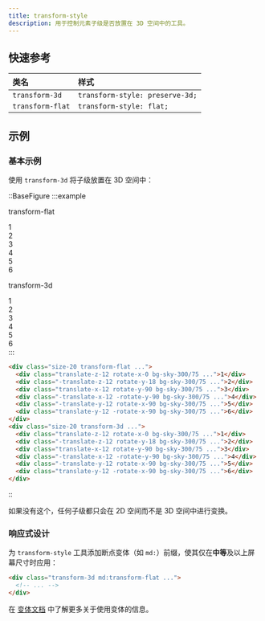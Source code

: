 ```yaml
---
title: transform-style
description: 用于控制元素子级是否放置在 3D 空间中的工具。
---
```


## 快速参考

| 类名             | 样式                        |
| :--------------- | :-------------------------- |
| `transform-3d`   | `transform-style: preserve-3d;` |
| `transform-flat` | `transform-style: flat;`    |

## 示例

### 基本示例

使用 `transform-3d` 将子级放置在 3D 空间中：

::BaseFigure
:::example
<div class="flex flex-col justify-around gap-8 text-sm leading-6 font-bold text-white sm:flex-row sm:gap-0">
  <div class="flex shrink-0 flex-col items-center">
    <p class="mb-3 text-center font-mono text-xs font-medium text-gray-500 dark:text-gray-400">
      transform-flat
    </p>
    <div class="size-40 p-10">
      <div class="size-20 rotate-[0.75_1_0.75_45deg] transform-flat *:backface-visible">
        <div class="absolute inset-0 translate-z-12 rotate-x-0 bg-sky-300/75 text-center text-4xl leading-20 font-bold text-sky-900 dark:bg-sky-400/85 dark:text-white">
          1
        </div>
        <div class="absolute inset-0 -translate-z-12 rotate-y-180 bg-sky-300/75 text-center text-4xl leading-20 font-bold text-sky-900 opacity-75 dark:bg-sky-400/85 dark:text-white">
          2
        </div>
        <div class="absolute inset-0 translate-x-12 rotate-y-90 bg-sky-300/75 text-center text-4xl leading-20 font-bold text-sky-900 opacity-75 dark:bg-sky-400/85 dark:text-white">
          3
        </div>
        <div class="absolute inset-0 -translate-x-12 -rotate-y-90 bg-sky-300/75 text-center text-4xl leading-20 font-bold text-sky-900 dark:bg-sky-400/85 dark:text-white">
          4
        </div>
        <div class="absolute inset-0 -translate-y-12 rotate-x-90 bg-sky-300/75 text-center text-4xl leading-20 font-bold text-sky-900 opacity-75 dark:bg-sky-400/85 dark:text-white">
          5
        </div>
        <div class="absolute inset-0 translate-y-12 -rotate-x-90 bg-sky-300/75 text-center text-4xl leading-20 font-bold text-sky-900 dark:bg-sky-400/85 dark:text-white">
          6
        </div>
      </div>
    </div>
  </div>
  <div class="flex shrink-0 flex-col items-center">
    <p class="mb-3 text-center font-mono text-xs font-medium text-gray-500 dark:text-gray-400">transform-3d</p>
    <div class="size-40 p-10">
      <div class="size-20 rotate-[0.75_1_0.75_45deg] transform-3d *:backface-visible">
        <div class="absolute inset-0 translate-z-12 rotate-x-0 bg-sky-300/75 text-center text-4xl leading-20 font-bold text-sky-900 dark:bg-sky-400/85 dark:text-white">
          1
        </div>
        <div class="absolute inset-0 -translate-z-12 rotate-y-180 bg-sky-300/75 text-center text-4xl leading-20 font-bold text-sky-900 opacity-75 dark:bg-sky-400/85 dark:text-white">
          2
        </div>
        <div class="absolute inset-0 translate-x-12 rotate-y-90 bg-sky-300/75 text-center text-4xl leading-20 font-bold text-sky-900 opacity-75 dark:bg-sky-400/85 dark:text-white">
          3
        </div>
        <div class="absolute inset-0 -translate-x-12 -rotate-y-90 bg-sky-300/75 text-center text-4xl leading-20 font-bold text-sky-900 dark:bg-sky-400/85 dark:text-white">
          4
        </div>
        <div class="absolute inset-0 -translate-y-12 rotate-x-90 bg-sky-300/75 text-center text-4xl leading-20 font-bold text-sky-900 opacity-75 dark:bg-sky-400/85 dark:text-white">
          5
        </div>
        <div class="absolute inset-0 translate-y-12 -rotate-x-90 bg-sky-300/75 text-center text-4xl leading-20 font-bold text-sky-900 dark:bg-sky-400/85 dark:text-white">
          6
        </div>
      </div>
    </div>
  </div>
</div>
:::

```html
<div class="size-20 transform-flat ...">
  <div class="translate-z-12 rotate-x-0 bg-sky-300/75 ...">1</div>
  <div class="-translate-z-12 rotate-y-18 bg-sky-300/75 ...">2</div>
  <div class="translate-x-12 rotate-y-90 bg-sky-300/75 ...">3</div>
  <div class="-translate-x-12 -rotate-y-90 bg-sky-300/75 ...">4</div>
  <div class="-translate-y-12 rotate-x-90 bg-sky-300/75 ...">5</div>
  <div class="translate-y-12 -rotate-x-90 bg-sky-300/75 ...">6</div>
</div>
<div class="size-20 transform-3d ...">
  <div class="translate-z-12 rotate-x-0 bg-sky-300/75 ...">1</div>
  <div class="-translate-z-12 rotate-y-18 bg-sky-300/75 ...">2</div>
  <div class="translate-x-12 rotate-y-90 bg-sky-300/75 ...">3</div>
  <div class="-translate-x-12 -rotate-y-90 bg-sky-300/75 ...">4</div>
  <div class="-translate-y-12 rotate-x-90 bg-sky-300/75 ...">5</div>
  <div class="translate-y-12 -rotate-x-90 bg-sky-300/75 ...">6</div>
</div>
```
::

如果没有这个，任何子级都只会在 2D 空间而不是 3D 空间中进行变换。

### 响应式设计

为 `transform-style` 工具添加断点变体（如 `md:`）前缀，使其仅在**中等**及以上屏幕尺寸时应用：

```html
<div class="transform-3d md:transform-flat ...">
  <!-- ... -->
</div>
```

在 [变体文档](https://tailwindcss.com/docs/hover-focus-and-other-states) 中了解更多关于使用变体的信息。

